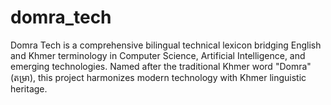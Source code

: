 # domra_tech
Domra Tech is a comprehensive bilingual technical lexicon bridging English and Khmer terminology in Computer Science, Artificial Intelligence, and emerging technologies. Named after the traditional Khmer word "Domra" (តម្រា), this project harmonizes modern technology with Khmer linguistic heritage.
